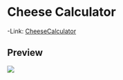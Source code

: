 # Cheese Calculator

-Link:
[CheeseCalculator](https://cheese-calculator.netlify.app/)

## Preview
![](assets/preview.png)

